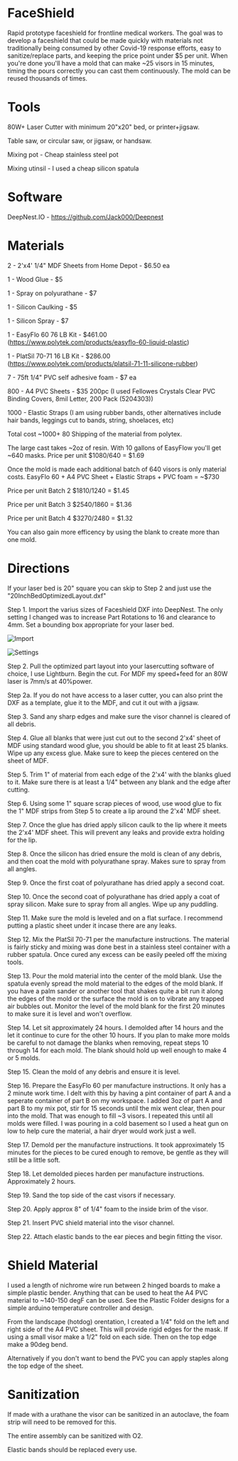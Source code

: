 # FaceShield

Rapid prototype faceshield for frontline medical workers. The goal was to develop a faceshield that could be made quickly with materials not traditionally being consumed by other Covid-19 response efforts, easy to sanitize/replace parts, and keeping the price point under $5 per unit. When you're done you'll have a mold that can make ~25 visors in 15 minutes, timing the pours correctly you can cast them continuously. The mold can be reused thousands of times.



# Tools

80W+ Laser Cutter with minimum 20"x20" bed, or printer+jigsaw.

Table saw, or circular saw, or jigsaw, or handsaw.

Mixing pot - Cheap stainless steel pot

Mixing utinsil - I used a cheap silicon spatula


# Software


DeepNest.IO - https://github.com/Jack000/Deepnest


# Materials


2 - 2'x4' 1/4" MDF Sheets from Home Depot - $6.50 ea

1 - Wood Glue - $5

1 - Spray on polyurathane - $7

1 - Silicon Caulking - $5

1 - Silicon Spray - $7

1 - EasyFlo 60 76 LB Kit - $461.00 (https://www.polytek.com/products/easyflo-60-liquid-plastic)

1 - PlatSil 70-71 16 LB Kit - $286.00 (https://www.polytek.com/products/platsil-71-11-silicone-rubber)

7 - 75ft 1/4" PVC self adhesive foam - $7 ea

800 - A4 PVC Sheets - $35 200pc (I used Fellowes Crystals Clear PVC Binding Covers, 8mil Letter, 200 Pack (5204303))

1000 - Elastic Straps (I am using rubber bands, other alternatives include hair bands, leggings cut to bands, string, shoelaces, etc)


Total cost ~$1000 + ~$80 Shipping of the material from polytex.


The large cast takes ~2oz of resin. With 10 gallons of EasyFlow you'll get ~640 masks. 
Price per unit $1080/640 = $1.69


Once the mold is made each additional batch of 640 visors is only material costs. EasyFlo 60 + A4 PVC Sheet + Elastic Straps + PVC foam = ~$730


Price per unit Batch 2 $1810/1240 = $1.45

Price per unit Batch 3 $2540/1860 = $1.36

Price per unit Batch 4 $3270/2480 = $1.32


You can also gain more efficency by using the blank to create more than one mold.




# Directions


If your laser bed is 20" square you can skip to Step 2 and just use the "20InchBedOptimizedLayout.dxf"

Step 1. Import the varius sizes of Faceshield DXF into DeepNest. The only setting I changed was to increase Part Rotations to 16 and clearance to 4mm. Set a bounding box appropriate for your laser bed.

![Import](https://github.com/jtubb/FaceShield/blob/master/images/DeepNestImport.png)

![Settings](https://github.com/jtubb/FaceShield/blob/master/images/DeepNestSettings.png)

Step 2. Pull the optimized part layout into your lasercutting software of choice, I use Lightburn. Begin the cut. For MDF my speed+feed for an 80W laser is 7mm/s at 40%power.

Step 2a. If you do not have access to a laser cutter, you can also print the DXF as a template, glue it to the MDF, and cut it out with a jigsaw.

Step 3. Sand any sharp edges and make sure the visor channel is cleared of all debris.

Step 4. Glue all blanks that were just cut out to the second 2'x4' sheet of MDF using standard wood glue, you should be able to fit at least 25 blanks. Wipe up any excess glue. Make sure to keep the pieces centered on the sheet of MDF.

Step 5. Trim 1" of material from each edge of the 2'x4' with the blanks glued to it. Make sure there is at least a 1/4" between any blank and the edge after cutting.

Step 6. Using some 1" square scrap pieces of wood, use wood glue to fix the 1" MDF strips from Step 5 to create a lip around the 2'x4' MDF sheet.

Step 7. Once the glue has dried apply silicon caulk to the lip where it meets the 2'x4' MDF sheet. This will prevent any leaks and provide extra holding for the lip.

Step 8. Once the silicon has dried ensure the mold is clean of any debris, and then coat the mold with polyurathane spray. Makes sure to spray from all angles.

Step 9. Once the first coat of polyurathane has dried apply a second coat.

Step 10. Once the second coat of polyurathane has dried apply a coat of spray silicon. Make sure to spray from all angles. Wipe up any puddling.

Step 11. Make sure the mold is leveled and on a flat surface. I recommend putting a plastic sheet under it incase there are any leaks.

Step 12. Mix the PlatSil 70-71 per the manufacture instructions. The material is fairly sticky and mixing was done best in a stainless steel container with a rubber spatula. Once cured any excess can be easily peeled off the mixing tools.

Step 13. Pour the mold material into the center of the mold blank. Use the spatula evenly spread the mold material to the edges of the mold blank. If you have a palm sander or another tool that shakes quite a bit run it along the edges of the mold or the surface the mold is on to vibrate any trapped air bubbles out. Monitor the level of the mold blank for the first 20 minutes to make sure it is level and won't overflow.

Step 14. Let sit approximately 24 hours. I demolded after 14 hours and the let it continue to cure for the other 10 hours. If you plan to make more molds be careful to not damage the blanks when removing, repeat steps 10 through 14 for each mold. The blank should hold up well enough to make 4 or 5 molds.

Step 15. Clean the mold of any debris and ensure it is level.

Step 16. Prepare the EasyFlo 60 per manufacture instructions. It only has a 2 minute work time. I delt with this by having a pint container of part A and a seperate container of part B on my workspace. I added 3oz of part A and part B to my mix pot, stir for 15 seconds until the mix went clear, then pour into the mold. That was enough to fill ~3 visors. I repeated this until all molds were filled. I was pouring in a cold basement so I used a heat gun on low to help cure the material, a hair dryer would work just a well.

Step 17. Demold per the manufacture instructions. It took approximately 15 minutes for the pieces to be cured enough to remove, be gentle as they will still be a little soft.

Step 18. Let demolded pieces harden per manufacture instructions. Approximately 2 hours.

Step 19. Sand the top side of the cast visors if necessary.

Step 20. Apply approx 8" of 1/4" foam to the inside brim of the visor.

Step 21. Insert PVC shield material into the visor channel.

Step 22. Attach elastic bands to the ear pieces and begin fitting the visor.



# Shield Material

I used a length of nichrome wire run between 2 hinged boards to make a simple plastic bender. Anything that can be used to heat the A4 PVC material to ~140-150 degF can be used. See the Plastic Folder designs for a simple arduino temperature controller and design.

From the landscape (hotdog) orentation, I created a 1/4" fold on the left and right side of the A4 PVC sheet. This will provide rigid edges for the mask. If using a small visor make a 1/2" fold on each side. Then on the top edge make a 90deg bend.

Alternatively if you don't want to bend the PVC you can apply staples along the top edge of the sheet.




# Sanitization


If made with a urathane the visor can be sanitized in an autoclave, the foam strip will need to be removed for this.


The entire assembly can be sanitized with O2.


Elastic bands should be replaced every use.
